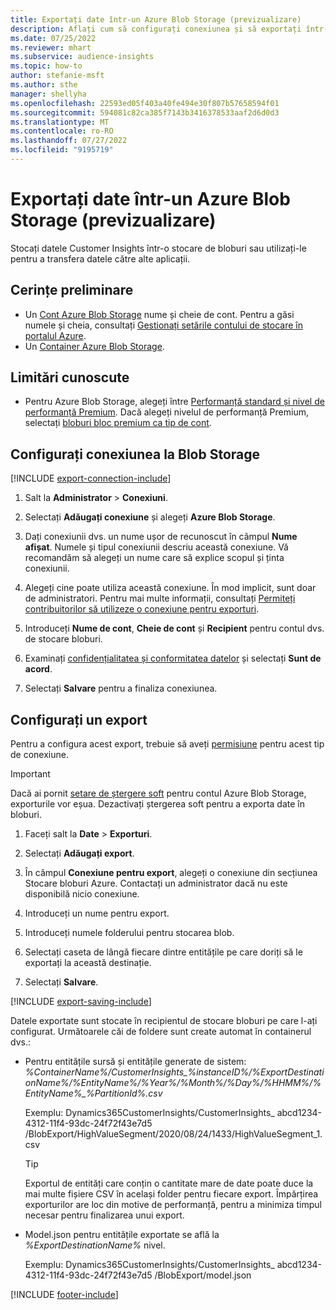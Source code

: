 ```yaml
---
title: Exportați date într-un Azure Blob Storage (previzualizare)
description: Aflați cum să configurați conexiunea și să exportați într-un spațiu de stocare de bloburi.
ms.date: 07/25/2022
ms.reviewer: mhart
ms.subservice: audience-insights
ms.topic: how-to
author: stefanie-msft
ms.author: sthe
manager: shellyha
ms.openlocfilehash: 22593ed05f403a40fe494e30f807b57658594f01
ms.sourcegitcommit: 594081c82ca385f7143b3416378533aaf2d6d0d3
ms.translationtype: MT
ms.contentlocale: ro-RO
ms.lasthandoff: 07/27/2022
ms.locfileid: "9195719"
---
```

# <a name="export-data-to-an-azure-blob-storage-preview"></a>Exportați date într-un Azure Blob Storage (previzualizare)

Stocați datele Customer Insights într-o stocare de bloburi sau utilizați-le pentru a transfera datele către alte aplicații.

## <a name="prerequisites"></a>Cerințe preliminare

- Un [Cont Azure Blob Storage](/azure/storage/blobs/create-data-lake-storage-account) nume și cheie de cont. Pentru a găsi numele și cheia, consultați [Gestionați setările contului de stocare în portalul Azure](/azure/storage/common/storage-account-manage).
- Un [Container Azure Blob Storage](/azure/storage/blobs/storage-quickstart-blobs-portal#create-a-container).

## <a name="known-limitations"></a>Limitări cunoscute

- Pentru Azure Blob Storage, alegeți între [Performanță standard și nivel de performanță Premium](/azure/storage/blobs/storage-blob-performance-tiers). Dacă alegeți nivelul de performanță Premium, selectați [bloburi bloc premium ca tip de cont](/azure/storage/common/storage-account-overview#types-of-storage-accounts).

## <a name="set-up-connection-to-blob-storage"></a>Configurați conexiunea la Blob Storage

[!INCLUDE [export-connection-include](includes/export-connection-admn.md)]

1. Salt la **Administrator** > **Conexiuni**.

1. Selectați **Adăugați conexiune** și alegeți **Azure Blob Storage**.

1. Dați conexiunii dvs. un nume ușor de recunoscut în câmpul **Nume afișat**. Numele și tipul conexiunii descriu această conexiune. Vă recomandăm să alegeți un nume care să explice scopul și ținta conexiunii.

1. Alegeți cine poate utiliza această conexiune. În mod implicit, sunt doar de administratori. Pentru mai multe informații, consultați [Permiteți contribuitorilor să utilizeze o conexiune pentru exporturi](connections.md#allow-contributors-to-use-a-connection-for-exports).

1. Introduceți **Nume de cont**, **Cheie de cont** și **Recipient** pentru contul dvs. de stocare bloburi.

1. Examinați [confidențialitatea și conformitatea datelor](connections.md#data-privacy-and-compliance) și selectați **Sunt de acord**.

1. Selectați **Salvare** pentru a finaliza conexiunea.

## <a name="configure-an-export"></a>Configurați un export

Pentru a configura acest export, trebuie să aveți [permisiune](export-destinations.md#set-up-a-new-export) pentru acest tip de conexiune.

> [!IMPORTANT]
> Dacă ai pornit [setare de ștergere soft](/azure/storage/blobs/soft-delete-blob-enable) pentru contul Azure Blob Storage, exporturile vor eșua. Dezactivați ștergerea soft pentru a exporta date în bloburi.

1. Faceți salt la **Date** > **Exporturi**.

1. Selectați **Adăugați export**.

1. În câmpul **Conexiune pentru export**, alegeți o conexiune din secțiunea Stocare bloburi Azure. Contactați un administrator dacă nu este disponibilă nicio conexiune.

1. Introduceți un nume pentru export.

1. Introduceți numele folderului pentru stocarea blob.

1. Selectați caseta de lângă fiecare dintre entitățile pe care doriți să le exportați la această destinație.

1. Selectați **Salvare**.

[!INCLUDE [export-saving-include](includes/export-saving.md)]

Datele exportate sunt stocate în recipientul de stocare bloburi pe care l-ați configurat. Următoarele căi de foldere sunt create automat în containerul dvs.:

- Pentru entitățile sursă și entitățile generate de sistem:   
  *%ContainerName%/CustomerInsights_%instanceID%/%ExportDestinationName%/%EntityName%/%Year%/%Month%/%Day%/%HHMM%/%EntityName%_%PartitionId%.csv*  

  Exemplu: Dynamics365CustomerInsights/CustomerInsights_ abcd1234-4312-11f4-93dc-24f72f43e7d5 /BlobExport/HighValueSegment/2020/08/24/1433/HighValueSegment_1.csv
  
  > [!TIP]
  > Exportul de entități care conțin o cantitate mare de date poate duce la mai multe fișiere CSV în același folder pentru fiecare export. Împărțirea exporturilor are loc din motive de performanță, pentru a minimiza timpul necesar pentru finalizarea unui export.

- Model.json pentru entitățile exportate se află la *%ExportDestinationName%* nivel.  
  
  Exemplu: Dynamics365CustomerInsights/CustomerInsights_ abcd1234-4312-11f4-93dc-24f72f43e7d5 /BlobExport/model.json

[!INCLUDE [footer-include](includes/footer-banner.md)]

